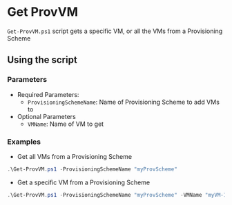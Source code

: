 # Get ProvVM

`Get-ProvVM.ps1` script gets a specific VM, or all the VMs from a Provisioning Scheme

## Using the script

### Parameters

- Required Parameters:
    - `ProvisioningSchemeName`: Name of Provisioning Scheme to add VMs to
- Optional Parameters
    - `VMName`: Name of VM to get


### Examples

- Get all VMs from a Provisioning Scheme
```powershell
.\Get-ProvVM.ps1 -ProvisioningSchemeName "myProvScheme"
```

- Get a specific VM from a Provisioning Scheme
```powershell
.\Get-ProvVM.ps1 -ProvisioningSchemeName "myProvScheme" -VMName "myVM-1"
```